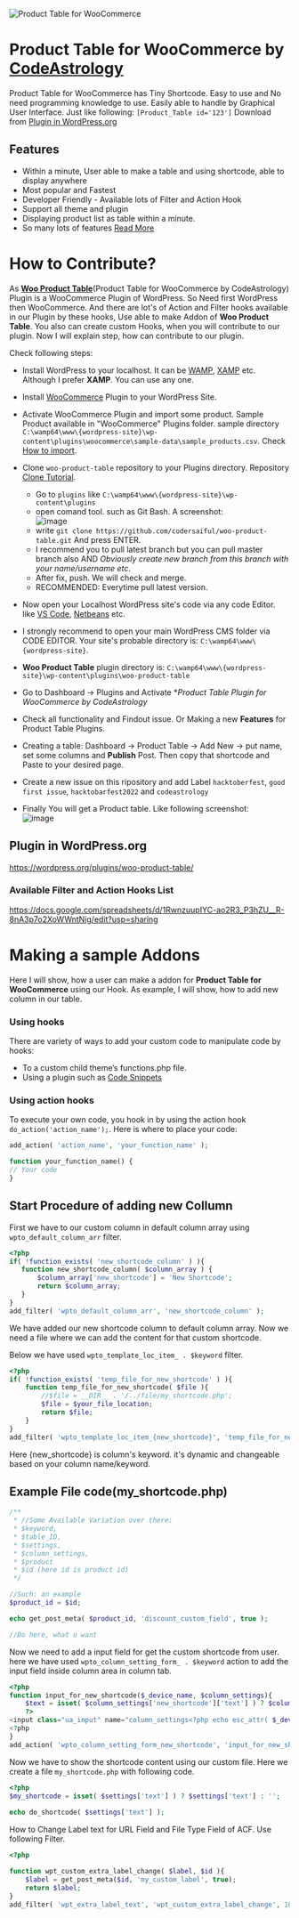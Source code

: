 ![Product Table for WooCommerce](https://raw.githubusercontent.com/codersaiful/woo-product-table/master/assets/images/wpt-logo.png)

# Product Table for WooCommerce by [CodeAstrology](https://codeastrology.com/)
Product Table for WooCommerce has Tiny Shortcode. Easy to use and No need programming knowledge to use. Easily able to handle by Graphical User Interface. Just like following:
```[Product_Table id='123']```
Download from [Plugin in WordPress.org](https://wordpress.org/plugins/woo-product-table/)


## Features
- Within a minute, User able to make a table and using shortcode, able to display anywhere
- Most popular and Fastest
- Developer Friendly - Available lots of Filter and Action Hook
- Support all theme and plugin
- Displaying product list as table within a minute.
- So many lots of features [Read More](https://wooproducttable.com/)

# How to Contribute?
As **[Woo Product Table](https://wordpress.org/plugins/woo-product-table/)**(Product Table for WooCommerce by CodeAstrology) Plugin is a WooCommerce Plugin of WordPress. So Need first WordPress then WooCommerce. 
And there are lot's of Action and Filter hooks available in our Plugin by these hooks, Use able to make Addon of **Woo Product Table**. You also can create custom Hooks, when you will contribute to our plugin.  Now I will explain step, how can contribute to our plugin. 

Check following steps:
- Install WordPress to your localhost. It can be [WAMP](https://www.wampserver.com/en/), [XAMP](https://www.apachefriends.org/) etc. Although I prefer **XAMP**. You can use any one.
- Install [WooCommerce](https://wordpress.org/plugins/woocommerce/) Plugin to your WordPress Site.
- Activate WooCommerce Plugin and import some product. Sample Product available in "WooCommerce" Plugins folder. sample directory `C:\wamp64\www\{wordpress-site}\wp-content\plugins\woocommerce\sample-data\sample_products.csv`. Check [How to import](https://woocommerce.com/document/product-csv-importer-exporter/).
- Clone `woo-product-table` repository to your Plugins directory. Repository [Clone Tutorial](https://docs.github.com/en/repositories/creating-and-managing-repositories/cloning-a-repository).
  - Go to `plugins` like `C:\wamp64\www\{wordpress-site}\wp-content\plugins` 
  - open comand tool. such as Git Bash. A screenshot:<br>
  ![image](https://user-images.githubusercontent.com/6463919/197454363-660a92ee-d9f1-45f3-8869-21546fd30084.png)
  - write `git clone https://github.com/codersaiful/woo-product-table.git` And press ENTER.
  - I recommend you to pull latest branch but you can pull master branch also AND *Obviously create new branch from this branch with your name/username etc*.
  - After fix, push. We will check and merge.
  - RECOMMENDED: Everytime pull latest version.
- Now open your Localhost WordPress site's code via any code Editor. like [VS Code](https://code.visualstudio.com/), [Netbeans](https://netbeans.apache.org/) etc.
- I strongly recommend to open your main WordPress CMS folder via CODE EDITOR. Your site's probable directory is: `C:\wamp64\www\{wordpress-site}`.
- **Woo Product Table** plugin directory is: `C:\wamp64\www\{wordpress-site}\wp-content\plugins\woo-product-table`
- Go to Dashboard -> Plugins and Activate **Product Table Plugin for WooCommerce by CodeAstrology*
- Check all functionality and Findout issue. Or Making a new **Features** for Product Table Plugins.
- Creating a table: Dashboard -> Product Table -> Add New -> put name, set some columns and **Publish** Post. Then copy that shortcode and Paste to your desired page.
- Create a new issue on this ripository and add Label `hacktoberfest`, `good first issue`, `hacktobarfest2022` and `codeastrology`

- Finally You will get a Product table. Like following screenshot:<br>
![image](https://user-images.githubusercontent.com/6463919/197455840-0e78c4f2-ad2e-4e48-aba7-a9ae76f231fc.png)


## Plugin in WordPress.org
https://wordpress.org/plugins/woo-product-table/


### Available Filter and Action Hooks List
https://docs.google.com/spreadsheets/d/1RwnzuupIYC-ao2R3_P3hZU__R-8nA3p7o2XoWWntNig/edit?usp=sharing

# Making a sample Addons
Here I will show, how a user can make a addon for **Product Table for WooCommerce** using our Hook. As example, I will show, how to add new column in our table.

### Using hooks
There are variety of ways to add your custom code to manipulate code by hooks:
- To a custom child theme’s functions.php file.
- Using a plugin such as [Code Snippets](https://wordpress.org/plugins/code-snippets/)

### Using action hooks
To execute your own code, you hook in by using the action hook ```do_action('action_name');```. Here is where to place your code:
```php
add_action( 'action_name', 'your_function_name' );

function your_function_name() {
// Your code
}
```
## Start Procedure of adding new Collumn
First we have to our custom column in default column array using ```wpto_default_column_arr``` filter.
```php
<?php
if( !function_exists( 'new_shortcode_column' ) ){
   function new_shortcode_column( $column_array ) {
       $column_array['new_shortcode'] = 'New Shortcode';
       return $column_array;
   }
}
add_filter( 'wpto_default_column_arr', 'new_shortcode_column' );
```
We have added our new shortcode column to default column array. Now we need a file where we can add the content for that custom shortcode.

Below we have used ```wpto_template_loc_item_ . $keyword``` filter.
```php
<?php
if( !function_exists( 'temp_file_for_new_shortcode' ) ){
    function temp_file_for_new_shortcode( $file ){
        //$file = __DIR__ . '/../file/my_shortcode.php';
        $file = $your_file_location;
        return $file;
    }
}
add_filter( 'wpto_template_loc_item_{new_shortcode}', 'temp_file_for_new_shortcode', 10 );
```
Here {new_shortcode} is column's keyword. it's dynamic and changeable based on your column name/keyword.

## Example File code(my_shortcode.php)
```php
/**
 * //Some Available Variation over there:
 * $keyword, 
 * $table_ID, 
 * $settings, 
 * $column_settings, 
 * $product
 * $id (here id is product id)
 */  

//Such: an example
$product_id = $id;

echo get_post_meta( $product_id, 'discount_custom_field', true );

//Do here, what u want

```

Now we need to add a input field for get the custom shortcode from user. here we have used ```wpto_column_setting_form_ . $keyword``` action to add the input field inside column area in column tab.
```php
<?php
function input_for_new_shortcode($_device_name, $column_settings){
    $text = isset( $column_settings['new_shortcode']['text'] ) ? $column_settings['new_shortcode']['text'] : false;
    ?>
<input class="ua_input" name="column_settings<?php echo esc_attr( $_device_name ); ?>[new_shortcode]" value="<?php echo esc_attr( $text ); ?>">
<?php 
}
add_action( 'wpto_column_setting_form_new_shortcode', 'input_for_new_shortcode', 10, 2 );
```
Now we have to show the shortcode content using our custom file. Here we create a file ```my_shortcode.php``` with following code.
```php
<?php
$my_shortcode = isset( $settings['text'] ) ? $settings['text'] : '';
 
echo do_shortcode( $settings['text'] );
```

How to Change Label text for URL Field and File Type Field of ACF. Use following Filter.
```php
<?php

function wpt_custom_extra_label_change( $label, $id ){
    $label = get_post_meta($id, 'my_custom_label', true);
    return $label;
}
add_filter( 'wpt_extra_label_text', 'wpt_custom_extra_label_change', 10, 2 );
```
